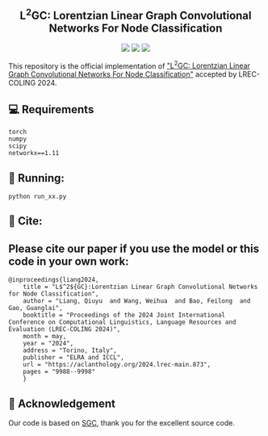 <h2 align="center">
L<sup>2</sup>GC: Lorentzian Linear Graph Convolutional Networks For Node Classification
</h2>

<p align="center">
    <img src="https://img.shields.io/badge/version-1.0.1-blue">
    <img src="https://img.shields.io/badge/PyTorch-%23EE4C2C.svg?e&logo=PyTorch&logoColor=white">
    <a href="https://lrec-coling-2024.org/"><img src="https://img.shields.io/badge/COLING-2024-%23bd9f65?labelColor=%2377BBDD&color=3388bb"></a>
</p>

This repository is the official implementation of ["L<sup>2</sup>GC: Lorentzian Linear Graph Convolutional Networks For Node Classification"](https://aclanthology.org/2024.lrec-main.873/) accepted by LREC-COLING 2024.

## 💻 Requirements
    torch
    numpy
    scipy
    networkx==1.11

## 🚀 Running:
    python run_xx.py
    
## 📄 Cite:
## Please cite our paper if you use the model or this code in your own work:
    @inproceedings{liang2024,
        title = "L$^2${GC}:Lorentzian Linear Graph Convolutional Networks for Node Classification",
        author = "Liang, Qiuyu  and Wang, Weihua  and Bao, Feilong  and Gao, Guanglai",
        booktitle = "Proceedings of the 2024 Joint International Conference on Computational Linguistics, Language Resources and Evaluation (LREC-COLING 2024)",
        month = may,
        year = "2024",
        address = "Torino, Italy",
        publisher = "ELRA and ICCL",
        url = "https://aclanthology.org/2024.lrec-main.873",
        pages = "9988--9998"
        }

## 🤝 Acknowledgement
Our code is based on [SGC](https://github.com/Tiiiger/SGC), thank you for the excellent source code.
